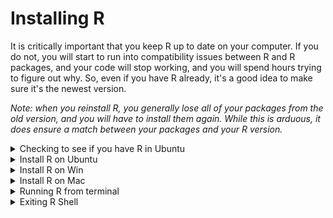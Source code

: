 # Installing R

It is critically important that you keep R up to date on your computer.  If you do not, you will start to run into compatibility issues between R and R packages, and your code will stop working, and you will spend hours trying to figure out why. So, even if you have R already, it's a good idea to make sure it's the newest version.

_Note: when you reinstall R, you generally lose all of your packages from the old version, and you will have to install them again.  While this is arduous, it does ensure a match between your packages and your R version._

<details><summary>Checking to see if you have R in Ubuntu</summary>
<p>

Note that there are differences here if you have a Mac or Windows computer.

To check if you have `R`, goto your terminal window and enter the following command:

```
$ R
```

If you see this (or similar), then R is installed and you can proceed.  You should a version at least as new as that listed below.

```
$ R

R version 4.2.1 (2022-06-23) -- "Funny-Looking Kid"
Copyright (C) 2022 The R Foundation for Statistical Computing
Platform: x86_64-pc-linux-gnu (64-bit)

R is free software and comes with ABSOLUTELY NO WARRANTY.
You are welcome to redistribute it under certain conditions.
Type 'license()' or 'licence()' for distribution details.

  Natural language support but running in an English locale

R is a collaborative project with many contributors.
Type 'contributors()' for more information and
'citation()' on how to cite R or R packages in publications.

Type 'demo()' for some demos, 'help()' for on-line help, or
'help.start()' for an HTML browser interface to help.
Type 'q()' to quit R.

>
```

If you see this message (or something similar) then you need to install `R`

```
Command 'R' not found, but can be installed with:
```

___
</p>
</details>

<details><summary>Install R on Ubuntu</summary>
<p>

[Official Instructions](https://cloud.r-project.org/bin/linux/ubuntu/)

1. Start by updating and upgrading your existing Ubuntu commands and apps:

```
# this may take some time to complete if you have not been running these commands regularly
sudo apt update
sudo apt upgrade
```

2. Install the dependencies needed

```
# update indices
sudo apt update -qq

# install two helper packages we need
sudo apt install --no-install-recommends software-properties-common dirmngr

# add the signing key (by Michael Rutter) for these repos
# To verify key, run gpg --show-keys /etc/apt/trusted.gpg.d/cran_ubuntu_key.asc
# Fingerprint: E298A3A825C0D65DFD57CBB651716619E084DAB9
wget -qO- https://cloud.r-project.org/bin/linux/ubuntu/marutter_pubkey.asc | sudo tee -a /etc/apt/trusted.gpg.d/cran_ubuntu_key.asc

# add the R 4.0 repo from CRAN -- adjust 'focal' to 'groovy' or 'bionic' as needed
sudo add-apt-repository "deb https://cloud.r-project.org/bin/linux/ubuntu $(lsb_release -cs)-cran40/"
```

3. Install R v4.XX.  

```
# if R was not on your system before starting this procedure then:
sudo apt install --no-install-recommends r-base
sudo apt-get install r-base-dev

# else if R was on your system, but it was an older version, such as 3.6, then
sudo apt-get install r-base-dev
sudo apt update
sudo apt upgrade
```

4. Verify that you have successfully installed R v 4.XX

```
R --version
```

If the above instructions did not work, you can consult the [full README](https://cloud.r-project.org/bin/linux/ubuntu/fullREADME.html).

---
</p>
</details>

<details><summary>Install R on Win</summary>
<p>

1. Goto the [R download page](https://cloud.r-project.org/) and select the Win Download link.

2. Select "install R for the first time"
   
3. Select "Download R-____ for Windows"


If you have trouble with this, then consult the [CSB instructions](http://computingskillsforbiologists.com/setup/statistical-computing/)

---
</p>
</details>

<details><summary>Install R on Mac</summary>
<p>

1. Goto the [R download page](https://cloud.r-project.org/) and select the Mac Download link.

2. [Determine if you have an Intel or Apple cpu.](https://www.howtogeek.com/706226/how-to-check-if-your-mac-is-using-an-intel-or-apple-silicon-processor/)

3. MacOS: Select the R-X.X.X.pkg download link for your OS and computer setup
    * the choice depends on whether you have an Apple cpu, or intel.


If you have trouble with this, then consult the [CSB instructions](http://computingskillsforbiologists.com/setup/statistical-computing/)

---
</p>
</details>


<details><summary>Running R from terminal</summary>
<p>

To run `R`, just type `R` and hit your enter/return key

```
$ R

R version 3.6.3 (2020-02-29) -- "Holding the Windsock"
Copyright (C) 2020 The R Foundation for Statistical Computing
Platform: x86_64-pc-linux-gnu (64-bit)

R is free software and comes with ABSOLUTELY NO WARRANTY.
You are welcome to redistribute it under certain conditions.
Type 'license()' or 'licence()' for distribution details.

  Natural language support but running in an English locale

R is a collaborative project with many contributors.
Type 'contributors()' for more information and
'citation()' on how to cite R or R packages in publications.

Type 'demo()' for some demos, 'help()' for on-line help, or
'help.start()' for an HTML browser interface to help.
Type 'q()' to quit R.

>
```

That is it, you are in an `R` shell, and `bash` commands will no longer work.  Notice the command prompt is now a `>` instead of a `$` or a `%` depending on your computer.

---
</p>
</details>

<details><summary>Exiting R Shell</summary>
<p>

The keys `ctrl+d` will exit the R shell. You will be prompted to save your session.  If you say yes, all of your work will be saved and available when you open the R shell again.

Now that you see how to enter and exit the R shell, enter the R shell again.

```bash
$ R

>
```

---
</p>
</details>

